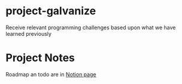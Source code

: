 # project-galvanize
Receive relevant programming challenges based upon what we have learned previously

# Project Notes
Roadmap an todo are in [Notion page](https://www.notion.so/flawnson/Project-Galvanize-79e38f5d2f5948c69ee74a0766c97e7d)
